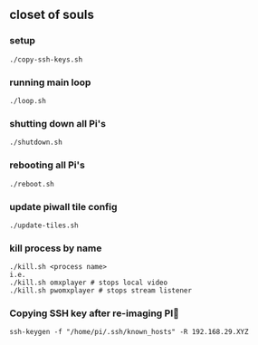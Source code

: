 ## closet of souls

### setup

`./copy-ssh-keys.sh`

### running main loop

`./loop.sh`

### shutting down all Pi's

```
./shutdown.sh
```

### rebooting all Pi's

```
./reboot.sh
```

### update piwall tile config

```
./update-tiles.sh
```
### kill process by name

```
./kill.sh <process name>
i.e.
./kill.sh omxplayer # stops local video
./kill.sh pwomxplayer # stops stream listener
```

### Copying SSH key after re-imaging PI

`ssh-keygen -f "/home/pi/.ssh/known_hosts" -R 192.168.29.XYZ`

